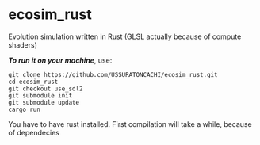 # ecosim_rust
Evolution simulation written in Rust (GLSL actually because of compute shaders)

***To run it on your machine***, use:
```
git clone https://github.com/USSURATONCACHI/ecosim_rust.git
cd ecosim_rust
git checkout use_sdl2
git submodule init
git submodule update
cargo run
```
You have to have rust installed. First compilation will take a while, because of dependecies
